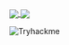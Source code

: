 <a href="https://github.com/anuraghazra/github-readme-stats">
  <img align="center" src="https://github-readme-stats.vercel.app/api?username=gqmv&show_icons=true&theme=dark&count_private=true" />
</a>
<a href="https://github.com/anuraghazra/convoychat">
  <img align="center" src="https://github-readme-stats.vercel.app/api/top-langs/?username=gqmv&show_icons=true&theme=dark&count_private=true" />
</a>

![Tryhackme](https://tryhackme-badges.s3.amazonaws.com/gabrielqmv.png)
